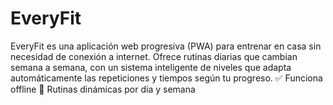 # EveryFit
EveryFit es una aplicación web progresiva (PWA) para entrenar en casa sin necesidad de conexión a internet. Ofrece rutinas diarias que cambian semana a semana, con un sistema inteligente de niveles que adapta automáticamente las repeticiones y tiempos según tu progreso.  ✅ Funciona offline  📆 Rutinas dinámicas por día y semana
